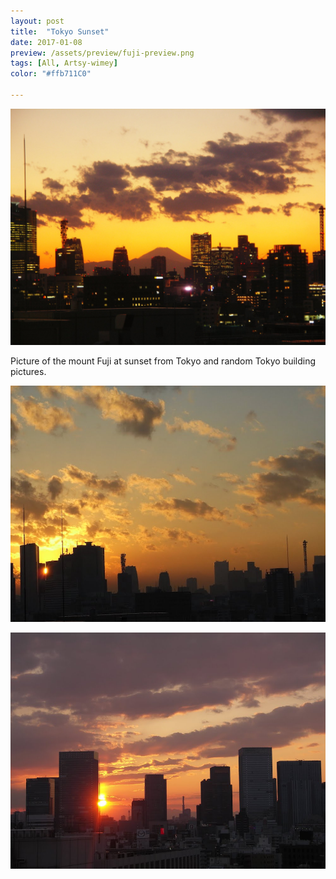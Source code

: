 ```yaml
---
layout: post
title:  "Tokyo Sunset"
date: 2017-01-08
preview: /assets/preview/fuji-preview.png
tags: [All, Artsy-wimey]
color: "#ffb711C0"

---
```



<p align="center">
    <img src="/assets/fuji.jpg"/>
</p>

Picture of the mount Fuji at sunset from Tokyo and random Tokyo building pictures.


<p align="center">
    <img src="/assets/tokyo-sunset.jpg"/>
</p>
<p align="center">
    <img src="/assets/tokyo-sunset-1.JPG"/>
</p>
